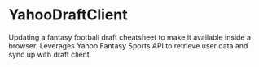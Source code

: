 # YahooDraftClient
Updating a fantasy football draft cheatsheet to make it available inside a browser. Leverages Yahoo Fantasy Sports API to retrieve user data and sync up with draft client.
